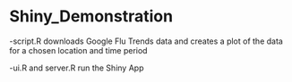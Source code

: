 # Shiny_Demonstration

-script.R downloads Google Flu Trends data and creates a plot of the data for a chosen location and time period

-ui.R and server.R run the Shiny App
